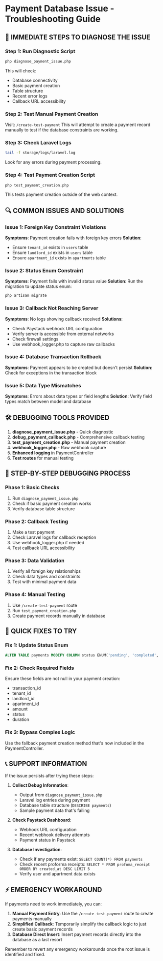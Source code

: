 # Payment Database Issue - Troubleshooting Guide

## 🚨 IMMEDIATE STEPS TO DIAGNOSE THE ISSUE

### Step 1: Run Diagnostic Script
```bash
php diagnose_payment_issue.php
```
This will check:
- Database connectivity
- Basic payment creation
- Table structure
- Recent error logs
- Callback URL accessibility

### Step 2: Test Manual Payment Creation
Visit: `/create-test-payment`
This will attempt to create a payment record manually to test if the database constraints are working.

### Step 3: Check Laravel Logs
```bash
tail -f storage/logs/laravel.log
```
Look for any errors during payment processing.

### Step 4: Test Payment Creation Script
```bash
php test_payment_creation.php
```
This tests payment creation outside of the web context.

## 🔍 COMMON ISSUES AND SOLUTIONS

### Issue 1: Foreign Key Constraint Violations
**Symptoms**: Payment creation fails with foreign key errors
**Solution**: 
- Ensure `tenant_id` exists in `users` table
- Ensure `landlord_id` exists in `users` table
- Ensure `apartment_id` exists in `apartments` table

### Issue 2: Status Enum Constraint
**Symptoms**: Payment fails with invalid status value
**Solution**: Run the migration to update status enum:
```bash
php artisan migrate
```

### Issue 3: Callback Not Reaching Server
**Symptoms**: No logs showing callback received
**Solutions**:
- Check Paystack webhook URL configuration
- Verify server is accessible from external networks
- Check firewall settings
- Use webhook_logger.php to capture raw callbacks

### Issue 4: Database Transaction Rollback
**Symptoms**: Payment appears to be created but doesn't persist
**Solution**: Check for exceptions in the transaction block

### Issue 5: Data Type Mismatches
**Symptoms**: Errors about data types or field lengths
**Solution**: Verify field types match between model and database

## 🛠️ DEBUGGING TOOLS PROVIDED

1. **diagnose_payment_issue.php** - Quick diagnostic
2. **debug_payment_callback.php** - Comprehensive callback testing
3. **test_payment_creation.php** - Manual payment creation
4. **webhook_logger.php** - Raw webhook capture
5. **Enhanced logging** in PaymentController
6. **Test routes** for manual testing

## 🎯 STEP-BY-STEP DEBUGGING PROCESS

### Phase 1: Basic Checks
1. Run `diagnose_payment_issue.php`
2. Check if basic payment creation works
3. Verify database table structure

### Phase 2: Callback Testing
1. Make a test payment
2. Check Laravel logs for callback reception
3. Use webhook_logger.php if needed
4. Test callback URL accessibility

### Phase 3: Data Validation
1. Verify all foreign key relationships
2. Check data types and constraints
3. Test with minimal payment data

### Phase 4: Manual Testing
1. Use `/create-test-payment` route
2. Run `test_payment_creation.php`
3. Create payment records manually in database

## 🚀 QUICK FIXES TO TRY

### Fix 1: Update Status Enum
```sql
ALTER TABLE payments MODIFY COLUMN status ENUM('pending', 'completed', 'success', 'failed') DEFAULT 'pending';
```

### Fix 2: Check Required Fields
Ensure these fields are not null in your payment creation:
- transaction_id
- tenant_id
- landlord_id
- apartment_id
- amount
- status
- duration

### Fix 3: Bypass Complex Logic
Use the fallback payment creation method that's now included in the PaymentController.

## 📞 SUPPORT INFORMATION

If the issue persists after trying these steps:

1. **Collect Debug Information**:
   - Output from `diagnose_payment_issue.php`
   - Laravel log entries during payment
   - Database table structure (`DESCRIBE payments`)
   - Sample payment data that's failing

2. **Check Paystack Dashboard**:
   - Webhook URL configuration
   - Recent webhook delivery attempts
   - Payment status in Paystack

3. **Database Investigation**:
   - Check if any payments exist: `SELECT COUNT(*) FROM payments`
   - Check recent proforma receipts: `SELECT * FROM profoma_receipt ORDER BY created_at DESC LIMIT 5`
   - Verify user and apartment data exists

## ⚡ EMERGENCY WORKAROUND

If payments need to work immediately, you can:

1. **Manual Payment Entry**: Use the `/create-test-payment` route to create payments manually
2. **Simplified Callback**: Temporarily simplify the callback logic to just create basic payment records
3. **Database Direct Insert**: Insert payment records directly into the database as a last resort

Remember to revert any emergency workarounds once the root issue is identified and fixed.
